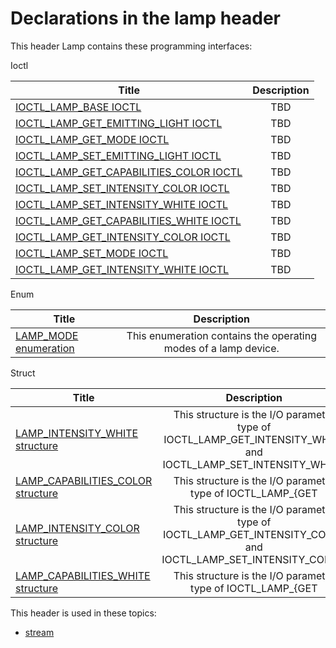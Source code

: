 # Declarations in the lamp header
This header Lamp contains these programming interfaces:

Ioctl

| Title        | Description    |
| ------------- |:-------------:|
| [IOCTL_LAMP_BASE IOCTL](ni-lamp-ioctl-lamp-base.md) | TBD |
| [IOCTL_LAMP_GET_EMITTING_LIGHT IOCTL](ni-lamp-ioctl-lamp-get-emitting-light.md) | TBD |
| [IOCTL_LAMP_GET_MODE IOCTL](ni-lamp-ioctl-lamp-get-mode.md) | TBD |
| [IOCTL_LAMP_SET_EMITTING_LIGHT IOCTL](ni-lamp-ioctl-lamp-set-emitting-light.md) | TBD |
| [IOCTL_LAMP_GET_CAPABILITIES_COLOR IOCTL](ni-lamp-ioctl-lamp-get-capabilities-color.md) | TBD |
| [IOCTL_LAMP_SET_INTENSITY_COLOR IOCTL](ni-lamp-ioctl-lamp-set-intensity-color.md) | TBD |
| [IOCTL_LAMP_SET_INTENSITY_WHITE IOCTL](ni-lamp-ioctl-lamp-set-intensity-white.md) | TBD |
| [IOCTL_LAMP_GET_CAPABILITIES_WHITE IOCTL](ni-lamp-ioctl-lamp-get-capabilities-white.md) | TBD |
| [IOCTL_LAMP_GET_INTENSITY_COLOR IOCTL](ni-lamp-ioctl-lamp-get-intensity-color.md) | TBD |
| [IOCTL_LAMP_SET_MODE IOCTL](ni-lamp-ioctl-lamp-set-mode.md) | TBD |
| [IOCTL_LAMP_GET_INTENSITY_WHITE IOCTL](ni-lamp-ioctl-lamp-get-intensity-white.md) | TBD |
Enum

| Title        | Description    |
| ------------- |:-------------:|
| [LAMP_MODE enumeration](ne-lamp-lamp-mode.md) | This enumeration contains the operating modes of a lamp device. |
Struct

| Title        | Description    |
| ------------- |:-------------:|
| [LAMP_INTENSITY_WHITE structure](ns-lamp-lamp-intensity-white.md) | This structure is the I/O parameter type of IOCTL_LAMP_GET_INTENSITY_WHITE and IOCTL_LAMP_SET_INTENSITY_WHITE. |
| [LAMP_CAPABILITIES_COLOR structure](ns-lamp-lamp-capabilities-color.md) | This structure is the I/O parameter type of IOCTL_LAMP_{GET|SET}_INTENSITY_COLOR. |
| [LAMP_INTENSITY_COLOR structure](ns-lamp-lamp-intensity-color.md) | This structure is the I/O parameter type of IOCTL_LAMP_GET_INTENSITY_COLOR and IOCTL_LAMP_SET_INTENSITY_COLOR. |
| [LAMP_CAPABILITIES_WHITE structure](ns-lamp-lamp-capabilities-white.md) | This structure is the I/O parameter type of IOCTL_LAMP_{GET|SET}_INTENSITY_WHITE. |

This header is used in these topics:

- [stream](..content/_stream)
